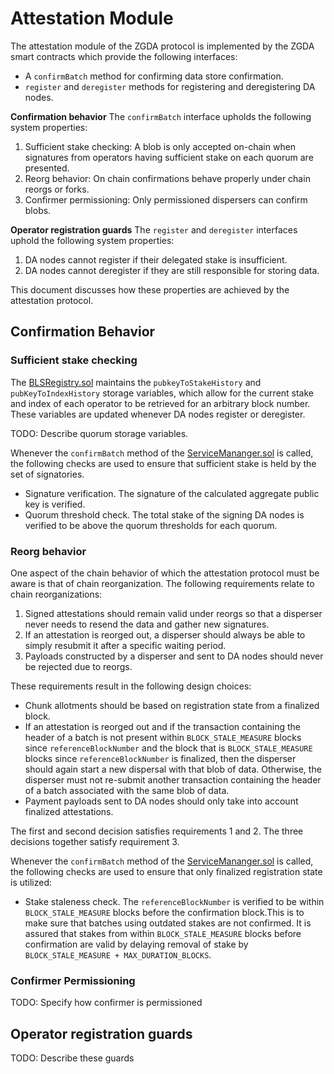 # Attestation Module

The attestation module of the ZGDA protocol is implemented by the ZGDA smart contracts which provide the following interfaces:

* A `confirmBatch` method for confirming data store confirmation.
* `register` and `deregister` methods for registering and deregistering DA nodes.

**Confirmation behavior** The `confirmBatch` interface upholds the following system properties:

1. Sufficient stake checking: A blob is only accepted on-chain when signatures from operators having sufficient stake on each quorum are presented.
2. Reorg behavior: On chain confirmations behave properly under chain reorgs or forks.
3. Confirmer permissioning: Only permissioned dispersers can confirm blobs.

**Operator registration guards** The `register` and `deregister` interfaces uphold the following system properties:

1. DA nodes cannot register if their delegated stake is insufficient.
2. DA nodes cannot deregister if they are still responsible for storing data.

This document discusses how these properties are achieved by the attestation protocol.

## Confirmation Behavior

### Sufficient stake checking

The [BLSRegistry.sol](../spec/protocol-modules/contracts-registry.md) maintains the `pubkeyToStakeHistory` and `pubKeyToIndexHistory` storage variables, which allow for the current stake and index of each operator to be retrieved for an arbitrary block number. These variables are updated whenever DA nodes register or deregister.

TODO: Describe quorum storage variables.

Whenever the `confirmBatch` method of the [ServiceMananger.sol](../spec/protocol-modules/contracts-service-manager.md) is called, the following checks are used to ensure that sufficient stake is held by the set of signatories.

* Signature verification. The signature of the calculated aggregate public key is verified.
* Quorum threshold check. The total stake of the signing DA nodes is verified to be above the quorum thresholds for each quorum.

### Reorg behavior

One aspect of the chain behavior of which the attestation protocol must be aware is that of chain reorganization. The following requirements relate to chain reorganizations:

1. Signed attestations should remain valid under reorgs so that a disperser never needs to resend the data and gather new signatures.
2. If an attestation is reorged out, a disperser should always be able to simply resubmit it after a specific waiting period.
3. Payloads constructed by a disperser and sent to DA nodes should never be rejected due to reorgs.

These requirements result in the following design choices:

* Chunk allotments should be based on registration state from a finalized block.
* If an attestation is reorged out and if the transaction containing the header of a batch is not present within `BLOCK_STALE_MEASURE` blocks since `referenceBlockNumber` and the block that is `BLOCK_STALE_MEASURE` blocks since `referenceBlockNumber` is finalized, then the disperser should again start a new dispersal with that blob of data. Otherwise, the disperser must not re-submit another transaction containing the header of a batch associated with the same blob of data.
* Payment payloads sent to DA nodes should only take into account finalized attestations.

The first and second decision satisfies requirements 1 and 2. The three decisions together satisfy requirement 3.

Whenever the `confirmBatch` method of the [ServiceMananger.sol](../spec/protocol-modules/contracts-service-manager.md) is called, the following checks are used to ensure that only finalized registration state is utilized:

* Stake staleness check. The `referenceBlockNumber` is verified to be within `BLOCK_STALE_MEASURE` blocks before the confirmation block.This is to make sure that batches using outdated stakes are not confirmed. It is assured that stakes from within `BLOCK_STALE_MEASURE` blocks before confirmation are valid by delaying removal of stake by `BLOCK_STALE_MEASURE + MAX_DURATION_BLOCKS`.

### Confirmer Permissioning

TODO: Specify how confirmer is permissioned

## Operator registration guards

TODO: Describe these guards
